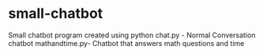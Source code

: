 # small-chatbot
Small chatbot program created using python
chat.py - Normal Conversation chatbot
mathandtime.py- Chatbot that answers math questions and time 
